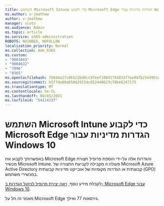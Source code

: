 ```yaml
---
title: השתמש Microsoft Intune כדי לקבוע Microsoft Edge הגדרות מדיניות עבור Windows 10
ms.author: v-jmathew
author: v-jmathew
manager: scotv
ms.audience: Admin
ms.topic: article
ms.service: o365-administration
ROBOTS: NOINDEX, NOFOLLOW
localization_priority: Normal
ms.collection: Adm_O365
ms.custom:
- "9003843"
- "9004632"
- "7096"
- "8365"
ms.openlocfilehash: 7b044a17c06522bd0cc97eef10841754833f7ae04fb25e9951c1d9df7e93f6f9
ms.sourcegitcommit: b5f7da89a650d2915dc652449623c78be6247175
ms.translationtype: MT
ms.contentlocale: he-IL
ms.lasthandoff: 08/05/2021
ms.locfileid: "54114137"
---
```

# <a name="use-microsoft-intune-to-configure-microsoft-edge-policy-settings-for-windows-10"></a>השתמש Microsoft Intune כדי לקבוע Microsoft Edge הגדרות מדיניות עבור Windows 10

באפשרותך לקבוע את Microsoft Edge והגדרות אלה על-ידי הוספת פרופיל תצורת מכשיר Microsoft Intune. פעולה זו מקבילה לקביעת התצורה של Microsoft Azure Active Directory קבוצתית או הגדרות מקומיות של אובייקט מדיניות קבוצתית (GPO) במכשירי משתמש.

לקבלת מידע נוסף, [ראה יצירת פרופיל לניהול הגדרות ב- Microsoft Edge עבור Windows 10](https://go.microsoft.com/fwlink/?linkid=2133700).

מאמר זה חל על Microsoft Edge גירסאות 77 ואילך.
